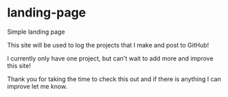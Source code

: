 # landing-page
Simple landing page

This site will be used to log the projects that I make and post to GitHub!

I currently only have one project, but can't wait to add more and improve this site!

Thank you for taking the time to check this out and if there is anything I can improve let me know.
